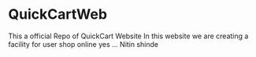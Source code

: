 # QuickCartWeb
This a official Repo of QuickCart Website
In this website we are creating a facility for user shop online
yes ...
Nitin shinde